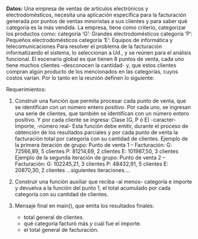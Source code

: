 **Datos:**
Una empresa de ventas de artículos electrónicos y electrodomésticos, necesita una aplicación específica para la facturación generada por puntos de ventas minoristas a sus clientes y para saber qué categoría es la más vendida. La empresa, tiene como criterio, categorizar los productos como:
categoría ‘G’: Grandes electrodomésticos
categoría ‘P’: Pequeños electrodomésticos
categoría ‘E’: Equipos de informática y telecomunicaciones
Para resolver el problema de la facturación informatizando el sistema, lo seleccionan a Ud., y se reúnen para el análisis funcional. El escenario global es que tienen 8 puntos de venta, cada uno tiene muchos clientes –desconocen la cantidad- y, que estos clientes compran algún producto de los mencionados en las categorías, cuyos costos varían. Por lo tanto en la reunión definen lo siguiente:

Requerimientos:
1. Construir una función que permita procesar cada punto de venta, que se identifican con un número entero positivo. Por cada uno, se ingresan una serie de clientes, que también se identifican con un número entero positivo. Y por cada cliente se ingresa:
Clase (G, P ó E) -caracter-
Importe, -número real-
Esta función debe emitir, durante el proceso de obtención de los resultados parciales y por cada punto de venta la facturación total por categoría con su cantidad de clientes.
Ejemplo de la primera iteración de grupo:
Punto de venta 1 – Facturación:
G: 72566,89, 5 clientes
P: 81214,69, 2 clientes
E: 101987,50, 3 clientes
Ejemplo de la segunda iteración de grupo:
Punto de venta 2 – Facturación:
G: 102245,21, 3 clientes
P: 48432,91, 5 clientes
E: 20870,30, 2 clientes
…siguientes iteraciones….

2. Construir una función auxiliar que reciba -al menos- categoría e importe y devuelva a la función del punto 1, el total acumulado por cada categoría con su cantidad de clientes.

3. Mensaje final en main(), que emita los resultados finales:
    - total general de clientes.
    - qué categoría facturó más y cuál fue el importe.
    - el total general de facturación.
